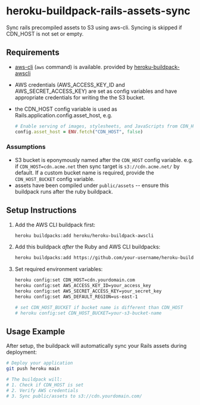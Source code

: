 # heroku-buildpack-rails-assets-sync

Sync rails precompiled assets to S3 using aws-cli. Syncing is skipped if CDN_HOST is not set or empty.

## Requirements

* [aws-cli](https://aws.amazon.com/cli/) (`aws` command) is available. provided by [heroku-buildpack-awscli](https://elements.heroku.com/buildpacks/heroku/heroku-buildpack-awscli)
* AWS credentials (AWS_ACCESS_KEY_ID and AWS_SECRET_ACCESS_KEY) are set as config variables and have appropriate credentials for writing the the S3 bucket.
* the CDN_HOST config variable is used as  Rails.application.config.asset_host, e.g.

  ```ruby
  # Enable serving of images, stylesheets, and JavaScripts from CDN_HOST if set.
  config.asset_host = ENV.fetch("CDN_HOST", false)
  ```

### Assumptions

* S3 bucket is eponymously named after the `CDN_HOST` config variable. e.g. if `CDN_HOST=cdn.acme.net` then sync target is `s3://cdn.acme.net/` by default. If a custom bucket name is required, provide the `CDN_HOST_BUCKET` config variable.
* assets have been compiled under `public/assets` -- ensure this buildpack runs after the ruby buildpack.

## Setup Instructions

1. Add the AWS CLI buildpack first:

   ```sh
   heroku buildpacks:add heroku/heroku-buildpack-awscli
   ```

2. Add this buildpack _after_ the Ruby and AWS CLI buildpacks:

   ```sh
   heroku buildpacks:add https://github.com/your-username/heroku-buildpack-rails-assets-sync
   ```

3. Set required environment variables:

   ```sh
   heroku config:set CDN_HOST=cdn.yourdomain.com
   heroku config:set AWS_ACCESS_KEY_ID=your_access_key
   heroku config:set AWS_SECRET_ACCESS_KEY=your_secret_key
   heroku config:set AWS_DEFAULT_REGION=us-east-1

   # set CDN_HOST_BUCKET if bucket name is different than CDN_HOST
   # heroku config:set CDN_HOST_BUCKET=your-s3-bucket-name
   ```

## Usage Example

After setup, the buildpack will automatically sync your Rails assets during deployment:

```bash
# Deploy your application
git push heroku main

# The buildpack will:
# 1. Check if CDN_HOST is set
# 2. Verify AWS credentials
# 3. Sync public/assets to s3://cdn.yourdomain.com/
```
